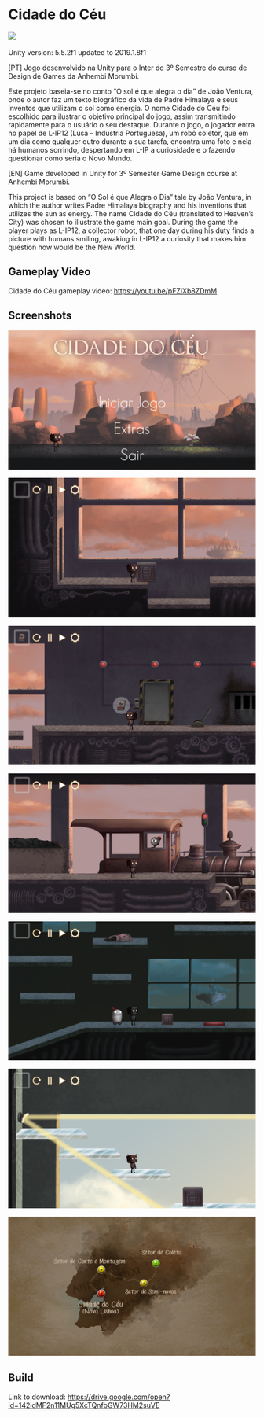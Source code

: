 # Cidade do Céu

![](Images/thumbnail.png)

Unity version: 5.5.2f1 updated to 2019.1.8f1

[PT] Jogo desenvolvido na Unity para o Inter do 3º Semestre do curso de Design de Games da Anhembi Morumbi.

Este projeto baseia-se no conto “O sol é que alegra o dia” de João Ventura, onde o autor faz um texto biográfico da vida de Padre Himalaya e seus inventos que utilizam o sol como energia.
O nome Cidade do Céu foi escolhido para ilustrar o objetivo principal do jogo, assim transmitindo rapidamente para o usuário o seu destaque.
Durante o jogo, o jogador entra no papel de L-IP12 (Lusa – Industria Portuguesa), um robô coletor, que em um dia como qualquer outro durante a sua tarefa, encontra uma foto e nela há humanos sorrindo, despertando em L-IP a curiosidade e o fazendo questionar como seria o Novo Mundo.

[EN] Game developed in Unity for 3º Semester Game Design course at Anhembi Morumbi.

This project is based on “O Sol é que Alegra o Dia” tale by João Ventura, in which the author writes Padre Himalaya biography and his inventions that utilizes the sun as energy.
The name Cidade do Céu (translated to Heaven’s City) was chosen to illustrate the game main goal.
During the game the player plays as L-IP12, a collector robot, that one day during his duty finds a picture with humans smiling, awaking in L-IP12 a curiosity that makes him question how would be the New World.

## Gameplay Video

Cidade do Céu gameplay video: https://youtu.be/pFZiXb8ZDmM

## Screenshots

![](Images/ss01.png)

![](Images/ss04.png)

![](Images/ss06.png)

![](Images/ss07.png)

![](Images/ss08.png)

![](Images/ss10.png)

![](Images/ss03.png)

## Build

Link to download: https://drive.google.com/open?id=142idMF2n11MUg5XcTQnfbGW73HM2suVE
